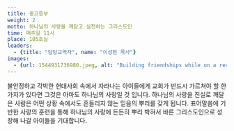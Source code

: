 ```yaml
---
title: 중고등부
weight: 2
motto: 하나님의 사랑을 깨닫고 실천하는 그리스도인
time: 매주일 11시
place: 105호실
leaders: 
  - {title: "담당교역자", name: "이성현 목사"}
images:
  - {url: 1544931736980.jpeg, alt: "Building friendships while on a recent outing"}
---
```

불안정하고 각박한 현대사회 속에서 자라나는 아이들에게 교회가 반드시 가르쳐야 할 한 가지가 있다면 그것은 아마도 하나님의 사랑일 것 입니다. 하나님의 사랑을 진실로 깨달은 사람은 어떤 상황 속에서도 흔들리지 않는 믿음의 뿌리를 갖게 됩니다. 표어말씀에 기반한 사랑의 훈련을 통해 하나님의 사랑에 든든히 뿌리 박혀서 바른 그리스도인으로 성장해 나갈 아이들을 기대합니다.